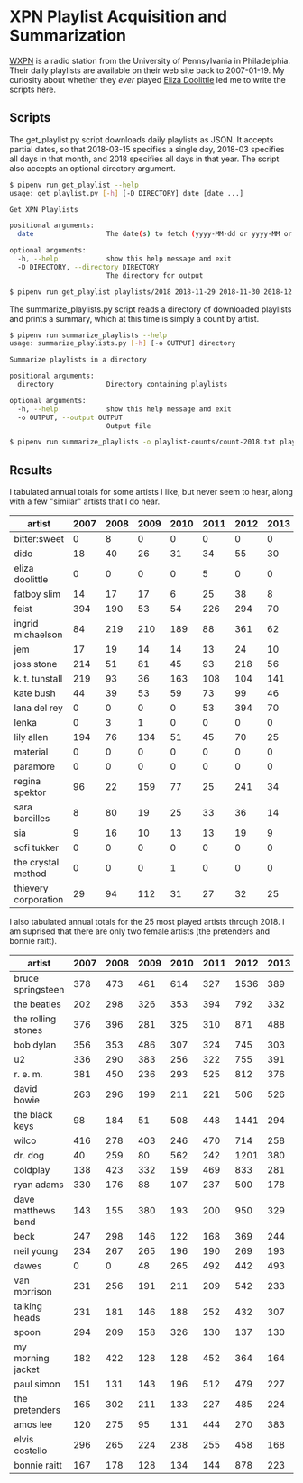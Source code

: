 # XPN Playlist Acquisition and Summarization

[WXPN](http://xpn.org) is a radio station from the University of Pennsylvania in Philadelphia.  Their daily playlists are available on their web site back to 2007-01-19.  My curiosity about whether they *ever* played [Eliza Doolittle](https://www.elizalovechild.com/) led me to write the scripts here.

## Scripts

The get_playlist.py script downloads daily playlists as JSON.  It accepts partial dates, so that 2018-03-15 specifies a single day, 2018-03 specifies all days in that month, and 2018 specifies all days in that year.  The script also accepts an optional directory argument.

```bash
$ pipenv run get_playlist --help
usage: get_playlist.py [-h] [-D DIRECTORY] date [date ...]

Get XPN Playlists

positional arguments:
  date                  The date(s) to fetch (yyyy-MM-dd or yyyy-MM or yyyy)

optional arguments:
  -h, --help            show this help message and exit
  -D DIRECTORY, --directory DIRECTORY
                        The directory for output

$ pipenv run get_playlist playlists/2018 2018-11-29 2018-11-30 2018-12
```

The summarize_playlists.py script reads a directory of downloaded playlists and prints a summary, which at this time is simply a count by artist.

```bash
$ pipenv run summarize_playlists --help
usage: summarize_playlists.py [-h] [-o OUTPUT] directory

Summarize playlists in a directory

positional arguments:
  directory             Directory containing playlists

optional arguments:
  -h, --help            show this help message and exit
  -o OUTPUT, --output OUTPUT
                        Output file

$ pipenv run summarize_playlists -o playlist-counts/count-2018.txt playlists/2018
```

## Results

I tabulated annual totals for some artists I like, but never seem to hear, along with a few "similar" artists that I do hear.

| artist | 2007 | 2008 | 2009 | 2010 | 2011 | 2012 | 2013 | 2014 | 2015 | 2016 | 2017 | 2018 |
| ------ | ---- | ---- | ---- | ---- | ---- | ---- | ---- | ---- | ---- | ---- | ---- | ---- |
| bitter:sweet | 0 | 8 | 0 | 0 | 0 | 0 | 0 | 0 | 0 | 0 | 0 | 0 |
| dido | 18 | 40 | 26 | 31 | 34 | 55 | 30 | 24 | 20 | 21 | 14 | 22 |
| eliza doolittle | 0 | 0 | 0 | 0 | 5 | 0 | 0 | 0 | 0 | 0 | 0 | 0 |
| fatboy slim | 14 | 17 | 17 | 6 | 25 | 38 | 8 | 9 | 8 | 11 | 12 | 14 |
| feist | 394 | 190 | 53 | 54 | 226 | 294 | 70 | 73 | 48 | 47 | 76 | 52 |
| ingrid michaelson | 84 | 219 | 210 | 189 | 88 | 361 | 62 | 411 | 68 | 62 | 38 | 49 |
| jem | 17 | 19 | 14 | 14 | 13 | 24 | 10 | 6 | 8 | 2 | 4 | 1 |
| joss stone | 214 | 51 | 81 | 45 | 93 | 218 | 56 | 49 | 119 | 46 | 34 | 48 |
| k. t. tunstall | 219 | 93 | 36 | 163 | 108 | 104 | 141 | 58 | 54 | 59 | 45 | 153 |
| kate bush | 44 | 39 | 53 | 59 | 73 | 99 | 46 | 54 | 64 | 53 | 71 | 87 |
| lana del rey | 0 | 0 | 0 | 0 | 53 | 394 | 70 | 246 | 152 | 94 | 220 | 119 |
| lenka | 0 | 3 | 1 | 0 | 0 | 0 | 0 | 0 | 0 | 0 | 1 | 1 |
| lily allen | 194 | 76 | 134 | 51 | 45 | 70 | 25 | 26 | 19 | 17 | 19 | 21 |
| material | 0 | 0 | 0 | 0 | 0 | 0 | 0 | 0 | 0 | 0 | 0 | 0 |
| paramore | 0 | 0 | 0 | 0 | 0 | 0 | 0 | 0 | 0 | 0 | 0 | 2 |
| regina spektor | 96 | 22 | 159 | 77 | 25 | 241 | 34 | 26 | 16 | 22 | 15 | 4 |
| sara bareilles | 8 | 80 | 19 | 25 | 33 | 36 | 14 | 14 | 11 | 12 | 9 | 44 |
| sia | 9 | 16 | 10 | 13 | 13 | 19 | 9 | 6 | 3 | 5 | 5 | 7 |
| sofi tukker | 0 | 0 | 0 | 0 | 0 | 0 | 0 | 0 | 0 | 9 | 0 | 0 |
| the crystal method | 0 | 0 | 0 | 1 | 0 | 0 | 0 | 0 | 0 | 0 | 1 | 0 |
| thievery corporation | 29 | 94 | 112 | 31 | 27 | 32 | 25 | 44 | 21 | 25 | 25 | 16 |

I also tabulated annual totals for the 25 most played artists through 2018.  I am suprised that there are only two female artists (the pretenders and bonnie raitt).

| artist | 2007 | 2008 | 2009 | 2010 | 2011 | 2012 | 2013 | 2014 | 2015 | 2016 | 2017 | 2018 |
| ------ | ---- | ---- | ---- | ---- | ---- | ---- | ---- | ---- | ---- | ---- | ---- | ---- |
| bruce springsteen | 378 | 473 | 461 | 614 | 327 | 1536 | 389 | 615 | 400 | 493 | 313 | 362 |
| the beatles | 202 | 298 | 326 | 353 | 394 | 792 | 332 | 626 | 434 | 625 | 610 | 767 |
| the rolling stones | 376 | 396 | 281 | 325 | 310 | 871 | 488 | 503 | 302 | 501 | 405 | 500 |
| bob dylan | 356 | 353 | 486 | 307 | 324 | 745 | 303 | 370 | 360 | 496 | 307 | 318 |
| u2 | 336 | 290 | 383 | 256 | 322 | 755 | 391 | 502 | 302 | 298 | 367 | 334 |
| r. e. m. | 381 | 450 | 236 | 293 | 525 | 812 | 376 | 356 | 282 | 294 | 254 | 277 |
| david bowie | 263 | 296 | 199 | 211 | 221 | 506 | 526 | 303 | 274 | 683 | 521 | 411 |
| the black keys | 98 | 184 | 51 | 508 | 448 | 1441 | 294 | 597 | 187 | 160 | 81 | 116 |
| wilco | 416 | 278 | 403 | 246 | 470 | 714 | 258 | 169 | 356 | 394 | 222 | 169 |
| dr. dog | 40 | 259 | 80 | 562 | 242 | 1201 | 380 | 346 | 183 | 254 | 81 | 370 |
| coldplay | 138 | 423 | 332 | 159 | 469 | 833 | 281 | 489 | 250 | 300 | 106 | 126 |
| ryan adams | 330 | 176 | 88 | 107 | 237 | 500 | 178 | 511 | 427 | 232 | 479 | 198 |
| dave matthews band | 143 | 155 | 380 | 193 | 200 | 950 | 329 | 228 | 154 | 142 | 97 | 275 |
| beck | 247 | 298 | 146 | 122 | 168 | 369 | 244 | 411 | 325 | 256 | 310 | 324 |
| neil young | 234 | 267 | 265 | 196 | 190 | 269 | 193 | 243 | 283 | 349 | 346 | 297 |
| dawes | 0 | 0 | 48 | 265 | 492 | 442 | 493 | 122 | 379 | 300 | 209 | 324 |
| van morrison | 231 | 256 | 191 | 211 | 209 | 542 | 233 | 240 | 202 | 287 | 223 | 229 |
| talking heads | 231 | 181 | 146 | 188 | 252 | 432 | 307 | 306 | 268 | 253 | 237 | 246 |
| spoon | 294 | 209 | 158 | 326 | 130 | 137 | 130 | 467 | 314 | 127 | 533 | 159 |
| my morning jacket | 182 | 422 | 128 | 128 | 452 | 364 | 164 | 161 | 576 | 169 | 103 | 126 |
| paul simon | 151 | 131 | 143 | 196 | 512 | 479 | 227 | 215 | 178 | 367 | 162 | 170 |
| the pretenders | 165 | 302 | 211 | 133 | 227 | 485 | 224 | 155 | 178 | 324 | 239 | 241 |
| amos lee | 120 | 275 | 95 | 131 | 444 | 270 | 383 | 195 | 147 | 404 | 137 | 283 |
| elvis costello | 296 | 265 | 224 | 238 | 255 | 458 | 168 | 217 | 183 | 197 | 213 | 156 |
| bonnie raitt | 167 | 178 | 128 | 134 | 144 | 878 | 223 | 150 | 131 | 446 | 141 | 135 |
